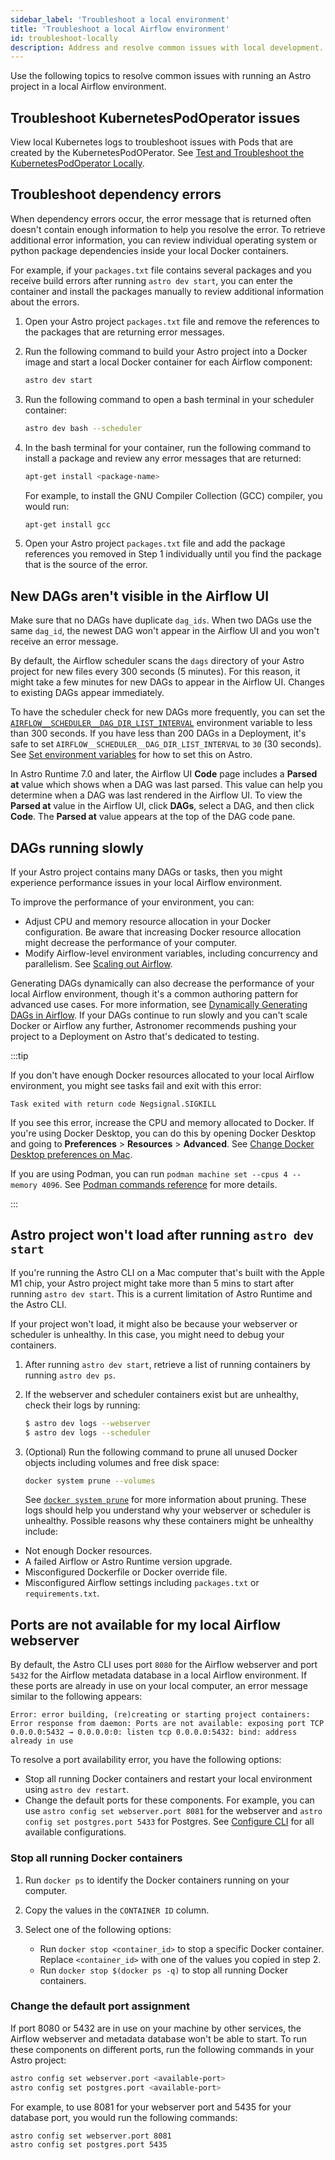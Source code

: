 ```yaml
---
sidebar_label: 'Troubleshoot a local environment'
title: 'Troubleshoot a local Airflow environment'
id: troubleshoot-locally
description: Address and resolve common issues with local development.
---
```


Use the following topics to resolve common issues with running an Astro project in a local Airflow environment.

## Troubleshoot KubernetesPodOperator issues

View local Kubernetes logs to troubleshoot issues with Pods that are created by the KubernetesPodOPerator. See [Test and Troubleshoot the KubernetesPodOperator Locally](https://www.astronomer.io/docs/learn/kubepod-operator#run-the-kubernetespodoperator-locally).

## Troubleshoot dependency errors

When dependency errors occur, the error message that is returned often doesn't contain enough information to help you resolve the error. To retrieve additional error information, you can review individual operating system or python package dependencies inside your local Docker containers.

For example, if your `packages.txt` file contains several packages and you receive build errors after running `astro dev start`, you can enter the container and install the packages manually to review additional information about the errors.

1. Open your Astro project `packages.txt` file and remove the references to the packages that are returning error messages.

2. Run the following command to build your Astro project into a Docker image and start a local Docker container for each Airflow component:

    ```sh
    astro dev start
    ```

3. Run the following command to open a bash terminal in your scheduler container:

    ```sh
    astro dev bash --scheduler
    ```

4. In the bash terminal for your container, run the following command to install a package and review any error messages that are returned:

    ```bash
    apt-get install <package-name>
    ```
    For example, to install the GNU Compiler Collection (GCC) compiler, you would run:

    ```bash
    apt-get install gcc
    ```

5. Open your Astro project `packages.txt` file and add the package references you removed in Step 1 individually until you find the package that is the source of the error.

## New DAGs aren't visible in the Airflow UI

Make sure that no DAGs have duplicate `dag_ids`. When two DAGs use the same `dag_id`, the newest DAG won't appear in the Airflow UI and you won't receive an error message.

By default, the Airflow scheduler scans the `dags` directory of your Astro project for new files every 300 seconds (5 minutes). For this reason, it might take a few minutes for new DAGs to appear in the Airflow UI. Changes to existing DAGs appear immediately.

To have the scheduler check for new DAGs more frequently, you can set the [`AIRFLOW__SCHEDULER__DAG_DIR_LIST_INTERVAL`](https://airflow.apache.org/docs/apache-airflow/stable/configurations-ref.html#dag-dir-list-interval) environment variable to less than 300 seconds. If you have less than 200 DAGs in a Deployment, it's safe to set `AIRFLOW__SCHEDULER__DAG_DIR_LIST_INTERVAL` to `30` (30 seconds). See [Set environment variables](environment-variables.md) for how to set this on Astro.

In Astro Runtime 7.0 and later, the Airflow UI **Code** page includes a **Parsed at** value which shows when a DAG was last parsed. This value can help you determine when a DAG was last rendered in the Airflow UI. To view the **Parsed at** value in the Airflow UI, click **DAGs**, select a DAG, and then click **Code**. The **Parsed at** value appears at the top of the DAG code pane.

## DAGs running slowly

If your Astro project contains many DAGs or tasks, then you might experience performance issues in your local Airflow environment.

To improve the performance of your environment, you can:

 - Adjust CPU and memory resource allocation in your Docker configuration. Be aware that increasing Docker resource allocation might decrease the performance of your computer.
 - Modify Airflow-level environment variables, including concurrency and parallelism. See [Scaling out Airflow](https://www.astronomer.io/docs/learn/airflow-scaling-workers).

Generating DAGs dynamically can also decrease the performance of your local Airflow environment, though it's a common authoring pattern for advanced use cases. For more information, see [Dynamically Generating DAGs in Airflow](https://www.astronomer.io/docs/learn/dynamically-generating-dags/). If your DAGs continue to run slowly and you can't scale Docker or Airflow any further, Astronomer recommends pushing your project to a Deployment on Astro that's dedicated to testing.

:::tip

If you don't have enough Docker resources allocated to your local Airflow environment, you might see tasks fail and exit with this error:

   ```
   Task exited with return code Negsignal.SIGKILL
   ```

If you see this error, increase the CPU and memory allocated to Docker. If you're using Docker Desktop, you can do this by opening Docker Desktop and going to **Preferences** > **Resources** > **Advanced**. See [Change Docker Desktop preferences on Mac](https://docs.docker.com/desktop/settings/mac/).

If you are using Podman, you can run `podman machine set --cpus 4 --memory 4096`. See [Podman commands reference](https://docs.podman.io/en/latest/markdown/podman-machine-set.1.html) for more details.

:::

## Astro project won't load after running `astro dev start`

If you're running the Astro CLI on a Mac computer that's built with the Apple M1 chip, your Astro project might take more than 5 mins to start after running `astro dev start`. This is a current limitation of Astro Runtime and the Astro CLI.

If your project won't load, it might also be because your webserver or scheduler is unhealthy. In this case, you might need to debug your containers.

1. After running `astro dev start`, retrieve a list of running containers by running `astro dev ps`.
2. If the webserver and scheduler containers exist but are unhealthy, check their logs by running:

    ```sh
    $ astro dev logs --webserver
    $ astro dev logs --scheduler
    ```
3. (Optional) Run the following command to prune all unused Docker objects including volumes and free disk space:

    ```bash
    docker system prune --volumes
    ```

    See [`docker system prune`](https://docs.docker.com/config/pruning/#prune-everything) for more information about pruning.
These logs should help you understand why your webserver or scheduler is unhealthy. Possible reasons why these containers might be unhealthy include:

- Not enough Docker resources.
- A failed Airflow or Astro Runtime version upgrade.
- Misconfigured Dockerfile or Docker override file.
- Misconfigured Airflow settings including `packages.txt` or `requirements.txt`.

## Ports are not available for my local Airflow webserver

By default, the Astro CLI uses port `8080` for the Airflow webserver and port `5432` for the Airflow metadata database in a local Airflow environment. If these ports are already in use on your local computer, an error message similar to the following appears:

```text
Error: error building, (re)creating or starting project containers: Error response from daemon: Ports are not available: exposing port TCP 0.0.0.0:5432 → 0.0.0.0:0: listen tcp 0.0.0.0:5432: bind: address already in use
```

To resolve a port availability error, you have the following options:

- Stop all running Docker containers and restart your local environment using `astro dev restart`.
- Change the default ports for these components. For example, you can use `astro config set webserver.port 8081` for the webserver and `astro config set postgres.port 5433` for Postgres. See [Configure CLI](cli/configure-cli.md) for all available configurations.

### Stop all running Docker containers

1. Run `docker ps` to identify the Docker containers running on your computer.
2. Copy the values in the `CONTAINER ID` column.
3. Select one of the following options:

    - Run `docker stop <container_id>` to stop a specific Docker container. Replace `<container_id>` with one of the values you copied in step 2.
    - Run `docker stop $(docker ps -q)` to stop all running Docker containers.

### Change the default port assignment

If port 8080 or 5432 are in use on your machine by other services, the Airflow webserver and metadata database won't be able to start. To run these components on different ports, run the following commands in your Astro project:

```bash
astro config set webserver.port <available-port>
astro config set postgres.port <available-port>
```

For example, to use 8081 for your webserver port and 5435 for your database port, you would run the following commands:

```bash
astro config set webserver.port 8081
astro config set postgres.port 5435
```

